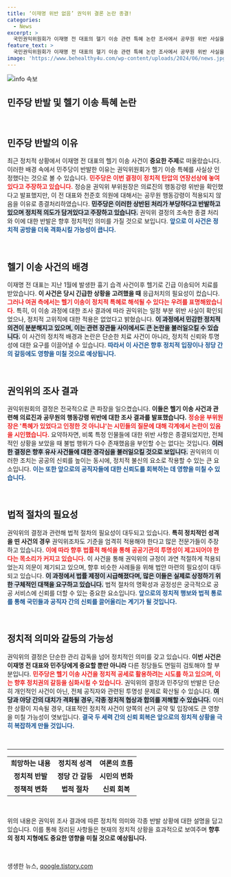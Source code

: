 ```yaml
---
title: ‘이재명 위반 없음’ 권익위 결론 논란 종결!
categories:
  - News
excerpt: >
  국민권익위원회가 이재명 전 대표의 헬기 이송 관련 특혜 논란 조사에서 공무원 위반 사실을 인정했지만, 이 전 대표와 천준호 의원에겐 면죄부를 줬다. 민주당은 이를 여당의 물타기라며 강력 반발하고 있다. 갑자기 변동된 식사비 상한도 논란에 불을 지핀다. 클릭하면 더 많은 이야기가 펼쳐집니다!
feature_text: >
  국민권익위원회가 이재명 전 대표의 헬기 이송 관련 특혜 논란 조사에서 공무원 위반 사실을 인정했지만, 이 전 대표와 천준호 의원에겐 면죄부를 줬다. 민주당은 이를 여당의 물타기라며 강력 반발하고 있다. 갑자기 변동된 식사비 상한도 논란에 불을 지핀다. 클릭하면 더 많은 이야기가 펼쳐집니다!
image: 'https://www.behealthy4u.com/wp-content/uploads/2024/06/news.jpg'
---
```


<p><img src="https://www.behealthy4u.com/wp-content/uploads/2024/06/news.jpg" alt="info 속보" /></p>

<h2 data-ke-size="size26">민주당 반발 및 헬기 이송 특혜 논란</h2>

<p data-ke-size="size16">&nbsp;</p>

<h2 data-ke-size="size26">민주당 반발의 이유</h2>

<p data-ke-size="size16">최근 정치적 상황에서 이재명 전 대표의 헬기 이송 사건이 <b>중요한 주제</b>로 떠올랐습니다. 이러한 배경 속에서 민주당이 반발한 이유는 권익위원회가 헬기 이송 특혜를 사실상 인정했다는 것으로 볼 수 있습니다. <b><span style="color: #ee2323;">민주당은 이번 결정이 정치적 탄압의 연장선상에 놓여있다고 주장하고 있습니다.</span></b> 정승윤 권익위 부위원장은 의료진의 행동강령 위반을 확인했다고 발표했지만, 이 전 대표와 천준호 의원에 대해서는 공무원 행동강령이 적용되지 않음을 이유로 종결처리하였습니다. <b><span style="background-color: #21538527;">민주당은 이러한 상반된 처리가 부당하다고 반발하고 있으며 정치적 의도가 담겨있다고 주장하고 있습니다.</span></b> 권익위 결정의 조속한 종결 처리와 이에 대한 반발은 향후 정치적인 의미를 가질 것으로 보입니다. <b><span style="color: #1a5490;">앞으로 이 사건은 정치적 공방을 더욱 격화시킬 가능성이 큽니다.</span></b></p>

<p data-ke-size="size16">&nbsp;</p>

<h2 data-ke-size="size26">헬기 이송 사건의 배경</h2>

<p data-ke-size="size16">이재명 전 대표는 지난 1월에 발생한 흉기 습격 사건이후 헬기로 긴급 이송되어 치료를 받았습니다. <b>이 사건은 당시 긴급한 상황을 고려했을 때</b> 응급처치의 필요성이 컸습니다. <b><span style="color: #ee2323;">그러나 여권 측에서는 헬기 이송이 정치적 특혜로 해석될 수 있다는 우려를 표명해왔습니다.</span></b> 특히, 이 이송 과정에 대한 조사 결과에 따라 권익위는 일정 부분 위반 사실이 확인되었으나, 정치적 고위직에 대한 적용은 없었다고 밝혔습니다. <b><span style="background-color: #21538527;">이 과정에서 민감한 정치적 의견이 분분해지고 있으며, 이는 관련 장관들 사이에서도 큰 논란을 불러일으킬 수 있습니다.</span></b> 이 사건의 정치적 배경과 논란은 단순한 치료 사건이 아니라, 정치적 신뢰와 투명성에 대한 요구를 이끌어낼 수 있습니다. <b><span style="color: #1a5490;">따라서 이 사건은 향후 정치적 입장이나 정당 간의 갈등에도 영향을 미칠 것으로 예상됩니다.</span></b></p>

<p data-ke-size="size16">&nbsp;</p>

<h2 data-ke-size="size26">권익위의 조사 결과</h2>

<p data-ke-size="size16">권익위원회의 결정은 전국적으로 큰 파장을 일으켰습니다. <b>이들은 헬기 이송 사건과 관련해 의료진과 공무원의 행동강령 위반에 대한 조사 결과를 발표했습니다.</b> <b><span style="color: #ee2323;">정승윤 부위원장은 '특혜가 있었다고 인정한 것 아니냐'는 시민들의 질문에 대해 각계에서 논란이 있음을 시인했습니다.</span></b> 요약하자면, 비록 특정 인물들에 대한 위반 사항은 종결되었지만, 전체적인 상황을 보았을 때 불법 행위가 다수 존재했음을 부인할 수는 없다는 것입니다. <b><span style="background-color: #21538527;">이러한 결정은 향후 유사 사건들에 대한 경각심을 불러일으킬 것으로 보입니다.</span></b> 권익위의 이러한 조치는 공공의 신뢰를 높이는 동시에, 정치적 불신의 요소로 작용할 수 있는 큰 요소입니다. <b><span style="color: #1a5490;">이는 또한 앞으로의 공직자들에 대한 신뢰도를 회복하는 데 영향을 미칠 수 있습니다.</span></b></p>

<p data-ke-size="size16">&nbsp;</p>

<h2 data-ke-size="size26">법적 절차의 필요성</h2>

<p data-ke-size="size16">권익위의 결정과 관련해 법적 절차의 필요성이 대두되고 있습니다. <b>특히 정치적인 성격을 띤 사건의 경우</b> 권익위조차도 기준을 엄격히 적용해야 한다고 많은 전문가들이 주장하고 있습니다. <b><span style="color: #ee2323;">이에 따라 향후 법률적 해석을 통해 공공기관의 투명성이 제고되어야 한다는 목소리가 커지고 있습니다.</span></b> 이 사건을 통해 권익위의 규정이 과연 적절하게 적용되었는지 의문이 제기되고 있으며, 향후 비슷한 사례들을 위해 법안 마련의 필요성이 대두되고 있습니다. <b><span style="background-color: #21538527;">이 과정에서 법률 제정이 시급해졌다며, 많은 이들은 실제로 상정하기 위한 구체적인 대책을 요구하고 있습니다.</span></b> 법적 절차의 명확성과 공정성은 궁극적으로 공공 서비스에 신뢰를 더할 수 있는 중요한 요소입니다. <b><span style="color: #1a5490;">앞으로의 정치적 행보와 법적 통로를 통해 국민들과 공직자 간의 신뢰를 끌어올리는 계기가 될 것입니다.</span></b></p>

<p data-ke-size="size16">&nbsp;</p>

<h2 data-ke-size="size26">정치적 의미와 갈등의 가능성</h2>

<p data-ke-size="size16">권익위의 결정은 단순한 관리 감독을 넘어 정치적인 의미를 갖고 있습니다. <b>이번 사건은 이재명 전 대표와 민주당에게 중요할 뿐만 아니라</b> 다른 정당들도 면밀히 검토해야 할 부분입니다. <b><span style="color: #ee2323;">민주당은 헬기 이송 사건을 정치적 공세로 활용하려는 시도를 하고 있으며, 이는 향후 정치권의 갈등을 심화시킬 수 있습니다.</span></b> 권익위의 결정과 민주당의 반발은 단순히 개인적인 사건이 아닌, 전체 공직자와 관련된 투명성 문제로 확산될 수 있습니다. <b><span style="background-color: #21538527;">여당과 야당 간의 대치가 격화될 경우, 각종 정치적 협상과 합의를 저해할 수 있습니다.</span></b> 이러한 상황이 지속될 경우, 대표적인 정치적 사건이 양쪽의 선거 공약 및 입장에도 큰 영향을 미칠 가능성이 엿보입니다. <b><span style="color: #1a5490;">결국 두 세력 간의 신뢰 회복은 앞으로의 정치적 상황을 극히 복잡하게 만들 것입니다.</span></b></p>

<p data-ke-size="size16">&nbsp;</p>

<hr />

<table style="width: 100%; border-collapse: collapse;">
    <tr>
        <td style="text-align: center; height: 17px;"><b>희망하는 내용</b></td>
        <td style="text-align: center; height: 17px;"><b>정치적 성격</b></td>
        <td style="text-align: center; height: 17px;"><b>여론의 흐름</b></td>
    </tr>
    <tr>
        <td style="text-align: center; height: 17px;"><b>정치적 반발</b></td>
        <td style="text-align: center; height: 17px;"><b>정당 간 갈등</b></td>
        <td style="text-align: center; height: 17px;"><b>시민의 변화</b></td>
    </tr>
    <tr>
        <td style="text-align: center; height: 17px;"><b>정책적 변화</b></td>
        <td style="text-align: center; height: 17px;"><b>법적 절차</b></td>
        <td style="text-align: center; height: 17px;"><b>신뢰 회복</b></td>
    </tr>
</table>

<p data-ke-size="size16">&nbsp;</p>

<p data-ke-size="size16">위의 내용은 권익위 조사 결과에 따른 정치적 의미와 각종 반발 상황에 대한 설명을 담고 있습니다. 이를 통해 정리된 사항들은 현재의 정치적 상황을 효과적으로 보여주며 <b>향후의 정치 지형에도 중요한 영향을 미칠 것으로 예상됩니다.</b></p> 

<p data-ke-size="size16">&nbsp;</p>
생생한 뉴스, <a href="https://qoogle.tistory.com" rel="dofollow">qoogle.tistory.com</a>


